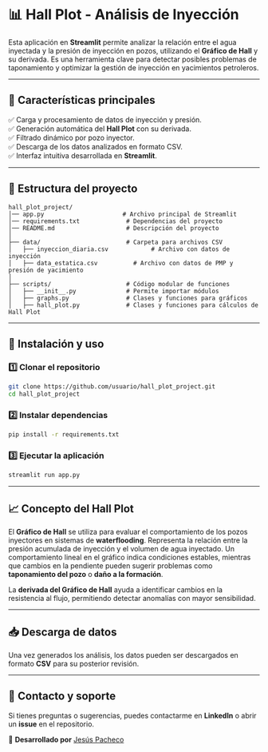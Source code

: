 # 📊 Hall Plot - Análisis de Inyección

Esta aplicación en **Streamlit** permite analizar la relación entre el agua inyectada y la presión de inyección en pozos, utilizando el **Gráfico de Hall** y su derivada. Es una herramienta clave para detectar posibles problemas de taponamiento y optimizar la gestión de inyección en yacimientos petroleros.

---

## 📌 Características principales
✅ Carga y procesamiento de datos de inyección y presión.  
✅ Generación automática del **Hall Plot** con su derivada.  
✅ Filtrado dinámico por pozo inyector.  
✅ Descarga de los datos analizados en formato CSV.  
✅ Interfaz intuitiva desarrollada en **Streamlit**.  

---

## 📂 Estructura del proyecto
```
hall_plot_project/
│── app.py                      # Archivo principal de Streamlit
│── requirements.txt             # Dependencias del proyecto
│── README.md                    # Descripción del proyecto
│
├── data/                        # Carpeta para archivos CSV
│   ├── inyeccion_diaria.csv            # Archivo con datos de inyección
│   ├── data_estatica.csv          # Archivo con datos de PMP y presión de yacimiento
│
├── scripts/                     # Código modular de funciones
│   ├── __init__.py              # Permite importar módulos
│   ├── graphs.py                # Clases y funciones para gráficos
│   ├── hall_plot.py             # Clases y funciones para cálculos de Hall Plot

```

---

## 🚀 Instalación y uso

### 1️⃣ Clonar el repositorio
```bash
git clone https://github.com/usuario/hall_plot_project.git
cd hall_plot_project
```

### 2️⃣ Instalar dependencias
```bash
pip install -r requirements.txt
```

### 3️⃣ Ejecutar la aplicación
```bash
streamlit run app.py
```

---

## 📈 Concepto del Hall Plot
El **Gráfico de Hall** se utiliza para evaluar el comportamiento de los pozos inyectores en sistemas de **waterflooding**. Representa la relación entre la presión acumulada de inyección y el volumen de agua inyectado. Un comportamiento lineal en el gráfico indica condiciones estables, mientras que cambios en la pendiente pueden sugerir problemas como **taponamiento del pozo** o **daño a la formación**.

La **derivada del Gráfico de Hall** ayuda a identificar cambios en la resistencia al flujo, permitiendo detectar anomalías con mayor sensibilidad.

---

## 📥 Descarga de datos
Una vez generados los análisis, los datos pueden ser descargados en formato **CSV** para su posterior revisión.

---

## 📌 Contacto y soporte
Si tienes preguntas o sugerencias, puedes contactarme en **LinkedIn** o abrir un **issue** en el repositorio.

🚀 **Desarrollado por** [Jesús Pacheco]([https://www.linkedin.com/in/jesus-pacheco/](https://www.linkedin.com/in/jes%C3%BAs-p-7897b5162/))


